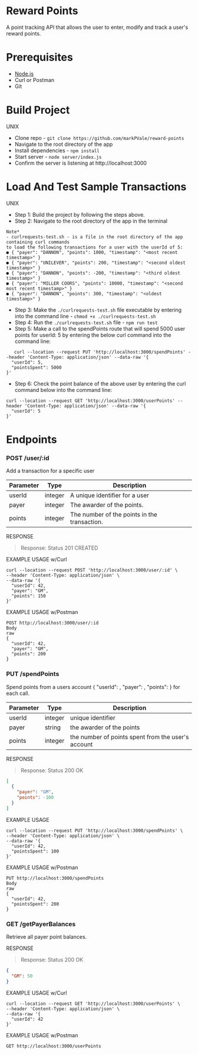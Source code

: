 # Reward Points
A point tracking API that allows the user to enter, modify and track a user's reward points.

# Prerequisites
- [Node.js](https://nodejs.org/en/)
- Curl or Postman
- Git

# Build Project
 UNIX
 - Clone repo - `git clone https://github.com/markPVale/reward-points`
 - Navigate to the root directory of the app
 - Install dependencies - `npm install`
 - Start server - `node server/index.js`
 - Confirm the server is listening at http://localhost:3000

# Load And Test Sample Transactions
 UNIX
 - Step 1: Build the project by following the steps above.
 - Step 2: Navigate to the root directory of the app in the terminal
 ```
 Note*
 - curlrequests-test.sh - is a file in the root directory of the app containing curl commands
 to load the following transactions for a user with the userId of 5:
● { "payer": "DANNON", "points": 1000, "timestamp": "<most recent timestamp>" }
● { "payer": "UNILEVER", "points": 200, "timestamp": "<second oldest timestamp>" }
● { "payer": "DANNON", "points": -200, "timestamp": "<third oldest timestamp>" }
● { "payer": "MILLER COORS", "points": 10000, "timestamp": "<second most recent timestamp>" }
● { "payer": "DANNON", "points": 300, "timestamp": "<oldest timestamp>" }
```
 - Step 3: Make the `./curlrequests-test.sh` file executable by entering into the command line - `chmod +x ./curlrequests-test.sh`
 - Step 4: Run the `./curlrequests-test.sh` file - `npm run test`
 - Step 5: Make a call to the spendPoints route that will spend 5000 user points for userId: 5 
 by entering the below curl command into the command line: 
```
   curl --location --request PUT 'http://localhost:3000/spendPoints' --header 'Content-Type: application/json' --data-raw '{
  "userId": 5,
  "pointsSpent": 5000
}'
```
 - Step 6: Check the point balance of the above user by entering the curl command below into the 
 command line:
```
curl --location --request GET 'http://localhost:3000/userPoints' --header 'Content-Type: application/json' --data-raw '{
  "userId": 5 
}'
```

# Endpoints
### POST /user/:id
Add a transaction for a specific user

Parameter |   Type   | Description
----------|----------|------------
userId    | integer  | A unique identifier for a user
payer     | integer  | The awarder of the points.
points    | integer  | The number of the points in the transaction.

RESPONSE
> Response: Status 201 CREATED

EXAMPLE USAGE w/Curl
```
curl --location --request POST 'http://localhost:3000/user/:id' \
--header 'Content-Type: application/json' \
--data-raw '{
  "userId": 42,
  "payer": "GM",
  "points": 150
}'
```

EXAMPLE USAGE w/Postman
```
POST http://localhost:3000/user/:id
Body
raw
{
  "userId": 42,
  "payer": "GM",
  "points": 200
}
```

### PUT /spendPoints
Spend points from a users account { "userId": <integer>, "payer": <string>, "points": <integer> } for each call.

Parameter |   Type  | Description
----------|---------|------------
userId    | integer | unique identifier
payer     | string  | the awarder of the points
points    | integer | the number of points spent from the user's account

RESPONSE
> Response: Status 200 OK
```json
[
  {
    "payer": "GM",
    "points": -100
  }
]
```

EXAMPLE USAGE
```
curl --location --request PUT 'http://localhost:3000/spendPoints' \
--header 'Content-Type: application/json' \
--data-raw '{
  "userId": 42,
  "pointsSpent": 100
}'

```
EXAMPLE USAGE w/Postman
```
PUT http://localhost:3000/spendPoints
Body
raw
{
  "userId": 42,
  "pointsSpent": 200
}
```

### GET /getPayerBalances
Retrieve all payer point balances.

RESPONSE
> Response: Status 200 OK
```json
{
  "GM": 50
}
```

EXAMPLE USAGE w/Curl
```
curl --location --request GET 'http://localhost:3000/userPoints' \
--header 'Content-Type: application/json' \
--data-raw '{
  "userId": 42
}'

```

EXAMPLE USAGE w/Postman
```
GET http://localhost:3000/userPoints
```



